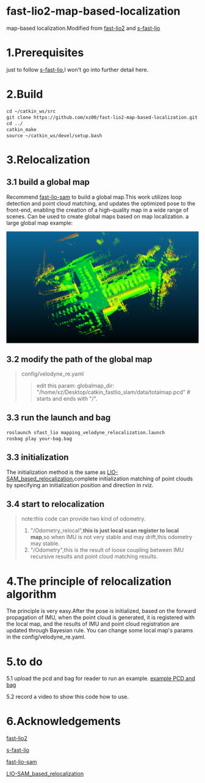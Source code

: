 # fast-lio2-map-based-localization
map-based localization.Modified from [fast-lio2](https://github.com/hku-mars/FAST_LIO) and [s-fast-lio](https://github.com/zlwang7/S-FAST_LIO)


# 1.Prerequisites
just to follow [s-fast-lio](https://github.com/zlwang7/S-FAST_LIO),I won't go into further detail here.

# 2.Build 
```
cd ~/catkin_ws/src
git clone https://github.com/xz00/fast-lio2-map-based-localization.git
cd ../
catkin_make
source ~/catkin_ws/devel/setup.bash
```

# 3.Relocalization
## 3.1 build a global map
Recommend [fast-lio-sam](https://github.com/kahowang/FAST_LIO_SAM/tree/master) to build a global map.This work utilizes loop detection and point cloud matching, and updates the optimized pose to the front-end, enabling the creation of a high-quality map in a wide range of scenes. Can be used to create global maps based on map localization.
a large global map example:

<img src=pic/globalmap.png align = "middle"  width="600" />

## 3.2 modify the path of the global map
> config/velodyne_re.yaml
>> edit this param: globalmap_dir: "/home/xz/Desktop/catkin_fastlio_slam/data/totalmap.pcd"  # starts and ends with "/". 

## 3.3 run the launch and bag
```
roslaunch sfast_lio mapping_velodyne_relocalization.launch
rosbag play your-bag.bag
```

## 3.3 initialization
The initialization method is the same as [LIO-SAM_based_relocalization](https://github.com/Gaochao-hit/LIO-SAM_based_relocalization),complete initialization matching of point clouds by specifying an initialization position and direction in rviz.

## 3.4 start to relocalization
> note:this code can provide two kind of odometry.
> 1. "/Odometry_relocal",**this is just local scan register to local map**,so when IMU is not very stable and may drift,this odometry may stable.
> 2. "/Odometry",this is the result of loose coupling between IMU recursive results and point cloud matching results.

# 4.The principle of relocalization algorithm
The principle is very easy.After the pose is initialized, based on the forward propagation of IMU, when the point cloud is generated, it is registered with the local map, and the results of IMU and point cloud registration are updated through Bayesian rule. You can change some local map's params in the config/velodyne_re.yaml.

# 5.to do
5.1 upload the pcd and bag for reader to run an example. 
[example PCD and bag](链接:https://pan.baidu.com/s/1No9ZvqtsM8LAxMmpLzKf0Q?pwd=nb73)

5.2 record a video to show this code how to use.

# 6.Acknowledgements
[fast-lio2](https://github.com/hku-mars/FAST_LIO) 

[s-fast-lio](https://github.com/zlwang7/S-FAST_LIO)

[fast-lio-sam](https://github.com/kahowang/FAST_LIO_SAM/tree/master)

[LIO-SAM_based_relocalization](https://github.com/Gaochao-hit/LIO-SAM_based_relocalization)
